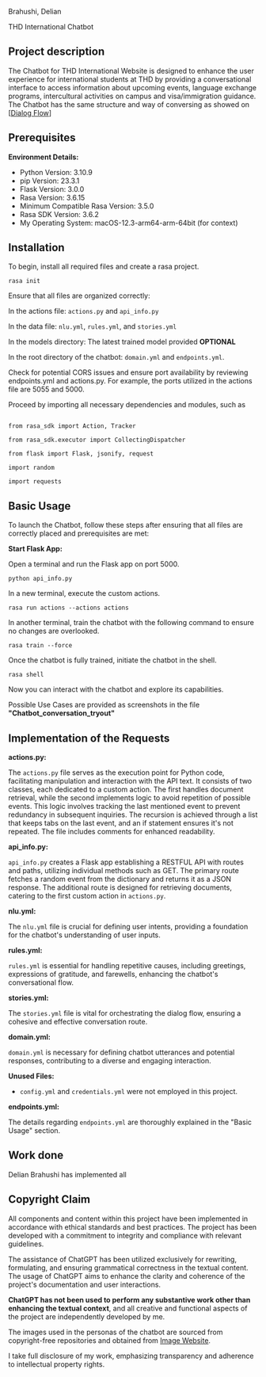 Brahushi, Delian

THD International Chatbot 

## Project description

The Chatbot for THD International Website is designed to enhance the user experience for international students at THD by providing a conversational interface to access information about upcoming events, language exchange programs, intercultural activities on campus and visa/immigration guidance.
The Chatbot has the same structure and way of conversing as showed on [[Dialog Flow](https://mygit.th-deg.de/db27960/speech-assistant-system/-/wikis/4.1-Dialogs-Flow)] 

## Prerequisites

**Environment Details:**

- Python Version: 3.10.9
- pip Version: 23.3.1
- Flask Version: 3.0.0
- Rasa Version: 3.6.15
- Minimum Compatible Rasa Version: 3.5.0
- Rasa SDK Version: 3.6.2
- My Operating System: macOS-12.3-arm64-arm-64bit (for context)

## Installation

To begin, install all required files and create a rasa project.

`rasa init`

Ensure that all files are organized correctly:

In the actions file: `actions.py` and `api_info.py`

In the data file: `nlu.yml`, `rules.yml`, and `stories.yml`

In the models directory: The latest trained model provided **OPTIONAL**

In the root directory of the chatbot: `domain.yml` and `endpoints.yml`.


Check for potential CORS issues and ensure port availability by reviewing endpoints.yml and actions.py. For example, the ports utilized in the actions file are 5055 and 5000.

Proceed by importing all necessary dependencies and modules, such as 

```from typing import Any, Text, Dict, List

from rasa_sdk import Action, Tracker

from rasa_sdk.executor import CollectingDispatcher

from flask import Flask, jsonify, request

import random

import requests

```


## Basic Usage

To launch the Chatbot, follow these steps after ensuring that all files are correctly placed and prerequisites are met:

**Start Flask App:**

Open a terminal and run the Flask app on port 5000.

`python api_info.py`


In a new terminal, execute the custom actions.

`rasa run actions --actions actions`

In another terminal, train the chatbot with the following command to ensure no changes are overlooked.

`rasa train --force` 

Once the chatbot is fully trained, initiate the chatbot in the shell.

`rasa shell`

Now you can interact with the chatbot and explore its capabilities.

Possible Use Cases are provided as screenshots in the file **"Chatbot_conversation_tryout"**

## Implementation of the Requests

**actions.py:**

The `actions.py` file serves as the execution point for Python code, facilitating manipulation and interaction with the API text. It consists of two classes, each dedicated to a custom action. The first handles document retrieval, while the second implements logic to avoid repetition of possible events. This logic involves tracking the last mentioned event to prevent redundancy in subsequent inquiries. The recursion is achieved through a list that keeps tabs on the last event, and an if statement ensures it's not repeated. The file includes comments for enhanced readability.

**api_info.py:**

`api_info.py` creates a Flask app establishing a RESTFUL API with routes and paths, utilizing individual methods such as GET. The primary route fetches a random event from the dictionary and returns it as a JSON response. The additional route is designed for retrieving documents, catering to the first custom action in `actions.py`.

**nlu.yml:**

The `nlu.yml` file is crucial for defining user intents, providing a foundation for the chatbot's understanding of user inputs.

**rules.yml:**

`rules.yml` is essential for handling repetitive causes, including greetings, expressions of gratitude, and farewells, enhancing the chatbot's conversational flow.

**stories.yml:**

The `stories.yml` file is vital for orchestrating the dialog flow, ensuring a cohesive and effective conversation route.

**domain.yml:**

`domain.yml` is necessary for defining chatbot utterances and potential responses, contributing to a diverse and engaging interaction.

**Unused Files:**

- `config.yml` and `credentials.yml` were not employed in this project.

**endpoints.yml:**

The details regarding `endpoints.yml` are thoroughly explained in the "Basic Usage" section.

## Work done

Delian Brahushi has implemented all

## Copyright Claim

All components and content within this project have been implemented in accordance with ethical standards and best practices. The project has been developed with a commitment to integrity and compliance with relevant guidelines.

The assistance of ChatGPT has been utilized exclusively for rewriting, formulating, and ensuring grammatical correctness in the textual content. The usage of ChatGPT aims to enhance the clarity and coherence of the project's documentation and user interactions. 

**ChatGPT has not been used to perform any substantive work other than enhancing the textual context**, and all creative and functional aspects of the project are independently developed by me.

The images used in the personas of the chatbot are sourced from copyright-free repositories and obtained from [Image Website](https://unsplash.com).

I take full disclosure of my work, emphasizing transparency and adherence to intellectual property rights. 




